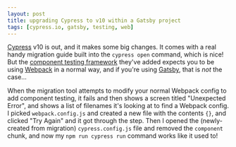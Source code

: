 ```yaml
---
layout: post
title: upgrading Cypress to v10 within a Gatsby project
tags: [cypress.io, gatsby, testing, web]
---
```


[Cypress] v10 is out, and it makes some big changes. It comes with a real handy migration guide built into the `cypress open` command, which is nice! But the [component testing framework](https://docs.cypress.io/guides/component-testing/testing-react#Selecting-the-Stepper-Component) they've added expects you to be using [Webpack] in a normal way, and if you're using [Gatsby], that is <em>not</em> the case...

When the migration tool attempts to modify your normal Webpack config to add component testing, it fails and then shows a screen titled "Unexpected Error", and shows a list of filenames it's looking at to find a Webpack config. I picked `webpack.config.js` and created a new file with the contents `{}`, and clicked "Try Again" and it got through the step. Then I opened the (newly-created from migration) `cypress.config.js` file and removed the `component` chunk, and now my `npm run cypress run` command works like it used to!

<!--
Gatsby has a helpful page explaining [how to use a custom Webpack config](https://www.gatsbyjs.com/docs/how-to/custom-configuration/add-custom-webpack-config/). TLDR: add a `onCreateWebpackConfig` function to your `gatsby-node.js`, and in it will get passed a `setWebpackConfig` function...
-->

[Cypress]: https://cypress.io
[Gatsby]: https://gatsbyjs.com
[Webpack]: https://webpack.js.org
